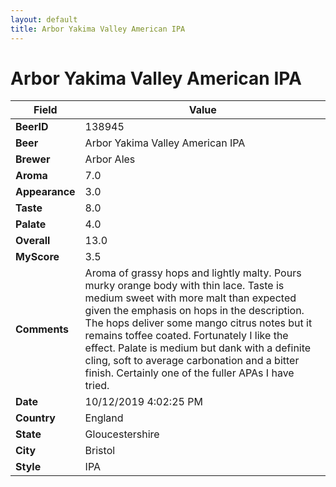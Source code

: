 ```yaml
---
layout: default
title: Arbor Yakima Valley American IPA
---
```


# Arbor Yakima Valley American IPA

| Field         | Value     |
|---------------|-----------|
| **BeerID** | 138945 |
| **Beer** | Arbor Yakima Valley American IPA |
| **Brewer** | Arbor Ales |
| **Aroma** | 7.0 |
| **Appearance** | 3.0 |
| **Taste** | 8.0 |
| **Palate** | 4.0 |
| **Overall** | 13.0 |
| **MyScore** | 3.5 |
| **Comments** | Aroma of grassy hops and lightly malty. Pours murky orange body with thin lace. Taste is medium sweet with more malt than expected given the emphasis on hops in the description. The hops deliver some mango citrus notes but it remains toffee coated. Fortunately I like the effect. Palate is medium but dank with a definite cling, soft to average carbonation and a bitter finish. Certainly one of the fuller APAs I have tried. |
| **Date** | 10/12/2019 4:02:25 PM |
| **Country** | England |
| **State** | Gloucestershire |
| **City** | Bristol |
| **Style** | IPA |
